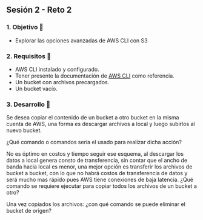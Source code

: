 ## Sesión 2 - Reto 2


### 1. Objetivo :dart:
- Explorar las opciones avanzadas de AWS CLI con S3

### 2. Requisitos :pushpin:
- AWS CLI instalado y configurado.
- Tener presente la documentación de [AWS CLI](https://awscli.amazonaws.com/v2/documentation/api/latest/reference/index.html) como referencia.
- Un bucket con archivos precargados.
- Un bucket vacío.

### 3. Desarrollo :bookmark_tabs:
Se desea copiar el contenido de un bucket a otro bucket en la misma cuenta de AWS, una forma es descargar archivos a local y luego subirlos al nuevo bucket.

¿Qué comando o comandos sería el usado para realizar dicha acción?

No es óptimo en costos  y tiempo seguir ese esquema, al descargar los datos a local genera consto de transferencia, sin contar que el ancho de banda hacia local es menor, una mejor opción es transferir los archivos de bucket a bucket, con lo que no habrá costos de transferencia de datos y será mucho mas rápido pues AWS tiene conexiones de baja latencia.
¿Qué comando se requiere ejecutar para copiar todos los archivos de un bucket a otro?

Una vez copiados los archivos:
¿con qué comando se puede eliminar el bucket de origen?